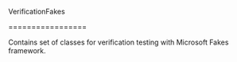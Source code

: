VerificationFakes

=================

Contains set of classes for verification testing with Microsoft Fakes framework.
